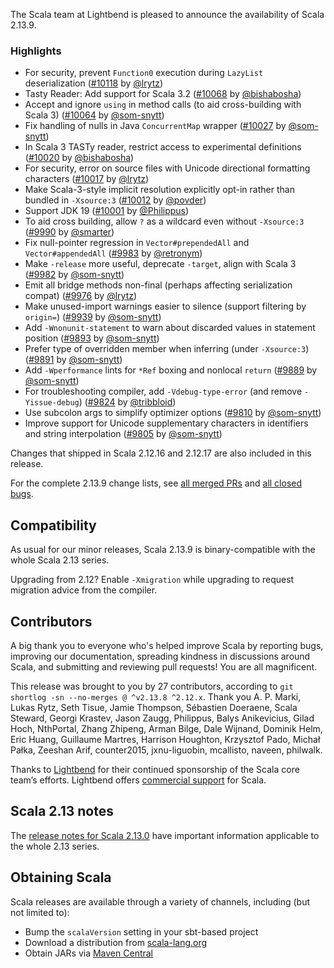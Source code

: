 The Scala team at Lightbend is pleased to announce the availability of Scala 2.13.9.

### Highlights

 * For security, prevent `Function0` execution during `LazyList` deserialization ([#10118](https://github.com/scala/scala/pull/10118) by [@lrytz](https://github.com/lrytz))
 * Tasty Reader: Add support for Scala 3.2 ([#10068](https://github.com/scala/scala/pull/10068) by [@bishabosha](https://github.com/bishabosha))
 * Accept and ignore `using` in method calls (to aid cross-building with Scala 3) ([#10064](https://github.com/scala/scala/pull/10064) by [@som-snytt](https://github.com/som-snytt))
 * Fix handling of nulls in Java `ConcurrentMap` wrapper ([#10027](https://github.com/scala/scala/pull/10027) by [@som-snytt](https://github.com/som-snytt))
 * In Scala 3 TASTy reader, restrict access to experimental definitions ([#10020](https://github.com/scala/scala/pull/10020) by [@bishabosha](https://github.com/bishabosha))
 * For security, error on source files with Unicode directional formatting characters ([#10017](https://github.com/scala/scala/pull/10017) by [@lrytz](https://github.com/lrytz))
 * Make Scala-3-style implicit resolution explicitly opt-in rather than bundled in `-Xsource:3` ([#10012](https://github.com/scala/scala/pull/10012) by [@povder](https://github.com/povder))
 * Support JDK 19 ([#10001](https://github.com/scala/scala/pull/10001) by [@Philippus](https://github.com/Philippus))
 * To aid cross building, allow `?` as a wildcard even without `-Xsource:3` ([#9990](https://github.com/scala/scala/pull/9990) by [@smarter](https://github.com/smarter))
 * Fix null-pointer regression in `Vector#prependedAll` and `Vector#appendedAll` ([#9983](https://github.com/scala/scala/pull/9983) by [@retronym](https://github.com/retronym))
 * Make `-release` more useful, deprecate `-target`, align with Scala 3 ([#9982](https://github.com/scala/scala/pull/9982) by [@som-snytt](https://github.com/som-snytt))
 * Emit all bridge methods non-final (perhaps affecting serialization compat) ([#9976](https://github.com/scala/scala/pull/9976) by [@lrytz](https://github.com/lrytz))
 * Make unused-import warnings easier to silence (support filtering by `origin=`) ([#9939](https://github.com/scala/scala/pull/9939) by [@som-snytt](https://github.com/som-snytt))
 * Add `-Wnonunit-statement` to warn about discarded values in statement position ([#9893](https://github.com/scala/scala/pull/9893) by [@som-snytt](https://github.com/som-snytt))
 * Prefer type of overridden member when inferring (under `-Xsource:3`) ([#9891](https://github.com/scala/scala/pull/9891) by [@som-snytt](https://github.com/som-snytt))
 * Add `-Wperformance` lints for `*Ref` boxing and nonlocal `return` ([#9889](https://github.com/scala/scala/pull/9889) by [@som-snytt](https://github.com/som-snytt))
 * For troubleshooting compiler, add `-Vdebug-type-error` (and remove `-Yissue-debug`) ([#9824](https://github.com/scala/scala/pull/9824) by [@tribbloid](https://github.com/tribbloid))
 * Use subcolon args to simplify optimizer options ([#9810](https://github.com/scala/scala/pull/9810) by [@som-snytt](https://github.com/som-snytt))
 * Improve support for Unicode supplementary characters in identifiers and string interpolation ([#9805](https://github.com/scala/scala/pull/9805) by [@som-snytt](https://github.com/som-snytt))

Changes that shipped in Scala 2.12.16 and 2.12.17 are also included in this release.

For the complete 2.13.9 change lists, see [all merged PRs](https://github.com/scala/scala/pulls?q=is%3Amerged%20milestone%3A2.13.9) and [all closed bugs](https://github.com/scala/bug/issues?utf8=%E2%9C%93&q=is%3Aclosed+milestone%3A2.13.9).

## Compatibility

As usual for our minor releases, Scala 2.13.9 is binary-compatible with the whole Scala 2.13 series.

Upgrading from 2.12? Enable `-Xmigration` while upgrading to request migration advice from the compiler.

## Contributors

A big thank you to everyone who's helped improve Scala by reporting bugs, improving our documentation, spreading kindness in discussions around Scala, and submitting and reviewing pull requests! You are all magnificent.

This release was brought to you by 27 contributors, according to `git shortlog -sn --no-merges @ ^v2.13.8 ^2.12.x`. Thank you A. P. Marki, Lukas Rytz, Seth Tisue, Jamie Thompson, Sébastien Doeraene, Scala Steward, Georgi Krastev, Jason Zaugg, Philippus, Balys Anikevicius, Gilad Hoch, NthPortal, Zhang Zhipeng, Arman Bilge, Dale Wijnand, Dominik Helm, Eric Huang, Guillaume Martres, Harrison Houghton, Krzysztof Pado, Michał Pałka, Zeeshan Arif, counter2015, jxnu-liguobin, mcallisto, naveen, philwalk.

Thanks to [Lightbend](https://www.lightbend.com/scala) for their continued sponsorship of the Scala core team’s efforts. Lightbend offers [commercial support](https://www.lightbend.com/lightbend-platform-subscription) for Scala.

## Scala 2.13 notes

The [release notes for Scala 2.13.0](https://github.com/scala/scala/releases/v2.13.0) have important information applicable to the whole 2.13 series.

## Obtaining Scala

Scala releases are available through a variety of channels, including (but not limited to):

* Bump the `scalaVersion` setting in your sbt-based project
* Download a distribution from [scala-lang.org](https://scala-lang.org/download/2.13.9.html)
* Obtain JARs via [Maven Central](https://search.maven.org/search?q=g:org.scala-lang%20AND%20v:2.13.9)
